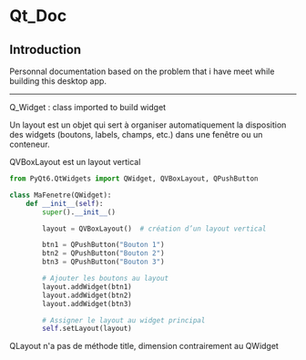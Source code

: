 # Qt_Doc


## Introduction

Personnal documentation based on the problem that i have meet while building this desktop app.


___

Q_Widget : class imported to build widget 

Un layout est un objet qui sert à organiser automatiquement la disposition des widgets (boutons, labels, champs, etc.) dans une fenêtre ou un conteneur.

QVBoxLayout est un layout vertical

```python
from PyQt6.QtWidgets import QWidget, QVBoxLayout, QPushButton

class MaFenetre(QWidget):
    def __init__(self):
        super().__init__()

        layout = QVBoxLayout()  # création d’un layout vertical

        btn1 = QPushButton("Bouton 1")
        btn2 = QPushButton("Bouton 2")
        btn3 = QPushButton("Bouton 3")

        # Ajouter les boutons au layout
        layout.addWidget(btn1)
        layout.addWidget(btn2)
        layout.addWidget(btn3)

        # Assigner le layout au widget principal
        self.setLayout(layout)
```


QLayout n'a pas de méthode title, dimension contrairement au QWidget